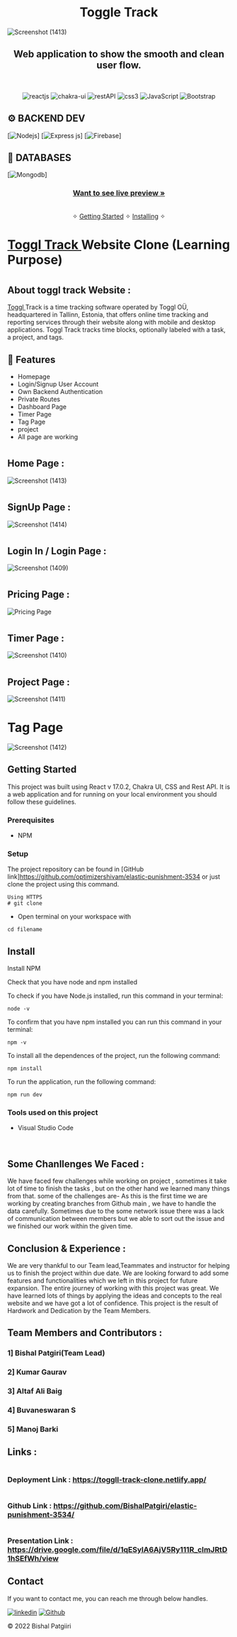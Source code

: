 
<h1 align="center">Toggle Track</h1> 

![Screenshot (1413)](https://user-images.githubusercontent.com/103960628/193427517-21406fb5-b47e-430e-a1c9-000ff89e303e.png)


<h2 align="center">Web application to show the smooth and clean user flow.</h2>    

<br />
<p align="center">
    <img src="https://img.shields.io/badge/React_(18.2.0)-20232A?style=for-the-badge&logo=react&logoColor=61DAFB" alt="reactjs" />
    <img src="https://img.shields.io/badge/Chakra%20UI-3bc7bd?style=for-the-badge&logo=chakraui&logoColor=white" alt="chakra-ui"/>
    <img src="https://img.shields.io/badge/Rest_API-02303A?style=for-the-badge&logo=react-router&logoColor=white" alt="restAPI"/>
    <img src="https://img.shields.io/badge/CSS3-1572B6?style=for-the-badge&logo=css3&logoColor=white" alt="css3"/>   
    <img src="https://img.shields.io/badge/JavaScript-323330?style=for-the-badge&logo=javascript&logoColor=F7DF1E" alt="JavaScript" />
    <img src ="https://img.shields.io/badge/netlify-%23000000.svg?style=for-the-badge&logo=netlify&logoColor=#00C7B7" alt="Bootstrap"/>
    

</p>

## ⚙️ **BACKEND DEV**

[![](https://img.shields.io/badge/Node.js-43853D?style=for-the-badge&logo=node.js&logoColor=white "Nodejs")]
[![Express js](https://img.shields.io/badge/Express.js-404D59?style=for-the-badge "Express js")]
[![Firebase](https://img.shields.io/badge/firebase-%23039BE5.svg?style=for-the-badge&logo=firebase "Firebase")]

## 📅 **DATABASES**

[![Mongodb](https://img.shields.io/badge/MongoDB-4EA94B?style=for-the-badge&logo=mongodb&logoColor=white "Mongodb")]

<h3 align="center"><a href="https://toggll-track-clone.netlify.app/"><strong>Want to see live preview »</strong></a></h3>

<p align="center"> 
    <br />&#10023;
    <a href="#Getting-Started">Getting Started</a> &#10023; <a href="#Install">Installing</a> &#10023;   
  </p>
  

#  <h1><a href="https://toggll-track-clone.netlify.app/">Toggl Track </a> Website Clone (Learning Purpose)</h1>

# <h2>About toggl track Website : </h2>

<a href="https://toggll-track-clone.netlify.app/">Toggl </a>  Track is a time tracking software operated by Toggl OÜ, headquartered in Tallinn, Estonia, that offers online time tracking and reporting services through their website along with mobile and desktop applications. Toggl Track tracks time blocks, optionally labeled with a task, a project, and tags.

## 🚀 Features
- Homepage
- Login/Signup User Account
- Own Backend Authentication
- Private Routes
- Dashboard Page
- Timer Page
- Tag Page
- project
- All  page are working

# <h2>Home Page : </h2>
![Screenshot (1413)](https://user-images.githubusercontent.com/103960628/193427517-21406fb5-b47e-430e-a1c9-000ff89e303e.png)
# <h2>SignUp Page : </h2>
![Screenshot (1414)](https://user-images.githubusercontent.com/103960628/193427595-627574e6-bb92-4a24-8306-3b32abc1c90d.png)

# <h2>Login In / Login Page : </h2>
![Screenshot (1409)](https://user-images.githubusercontent.com/103960628/193427404-adaecd6c-6e9c-4040-a761-90cdde2fd3aa.png)

# <h2>Pricing Page : </h2>
![Pricing Page](https://i.postimg.cc/Jn5KPWQ4/pppp.png)

# <h2>Timer Page : </h2>
![Screenshot (1410)](https://user-images.githubusercontent.com/103960628/193427648-eb41159d-3a11-4398-8387-260e5f68f499.png)

# <h2>Project Page : </h2>
![Screenshot (1411)](https://user-images.githubusercontent.com/103960628/193427666-0d34a0c0-7698-48c3-9c79-fe4c2e419383.png)

# Tag Page
![Screenshot (1412)](https://user-images.githubusercontent.com/103960628/193427680-c3354977-de4b-465a-809e-181d10d8de88.png)

## Getting Started

This project was built using React v 17.0.2, Chakra UI, CSS and Rest API. It is a web application and for running on your local environment you should follow these guidelines.


### Prerequisites

- NPM 

### Setup


The project repository can be found in [GitHub link]https://github.com/optimizershivam/elastic-punishment-3534 or just clone the project using this command. 


```
Using HTTPS
# git clone  
```

+ Open terminal on your workspace with

```
cd filename
```


## Install

Install NPM

Check that you have node and npm installed

To check if you have Node.js installed, run this command in your terminal:


```
node -v
```

To confirm that you have npm installed you can run this command in your terminal:


```
npm -v
```


To install all the dependences of the project, run the following command:


```
npm install
```


To run the application, run the following command:

```
npm run dev
```


### Tools used on this project

- Visual Studio Code


<br/>



## Some Chanllenges We Faced :

We have faced few challenges while working on project , sometimes it take lot of time to finish the tasks , but on the other hand we learned many things from that. some of the challenges are-
As this is the first time we are working by creating branches from Github main , we have to handle the data carefully.
Sometimes due to the some network issue there was a lack of communication between members but we able to sort out the issue and we finished our work within the given time.

## Conclusion & Experience :
We are very thankful to our Team lead,Teammates and instructor for helping us to finish the project within due date. We are looking forward to add some features and functionalities which we left in this project for future expansion.
The entire journey of working with this project was great. We have learned lots of things by applying the ideas and concepts to the real website and we have got a lot of confidence.
This project is the result of Hardwork and Dedication by the Team Members.

## Team Members and Contributors :

### 1] Bishal Patgiri(Team Lead)
### 2] Kumar Gaurav
### 3] Altaf Ali Baig
### 4] Buvaneswaran S
### 5] Manoj Barki



## Links :
# <h3>Deployment Link   :  https://toggll-track-clone.netlify.app/</h3>
# <h3>Github Link       :  https://github.com/BishalPatgiri/elastic-punishment-3534/</h3>
# <h3>Presentation Link :  https://drive.google.com/file/d/1qESylA6AjV5Ry111R_cImJRtD1hSEfWh/view</h3>


## Contact

If you want to contact me, you can reach me through below handles.

[![linkedin](	https://img.shields.io/badge/LinkedIn-0077B5?style=for-the-badge&logo=linkedin&logoColor=white)](https://www.linkedin.com/in/itsurshivam/)
[![Github](https://img.shields.io/badge/GitHub-100000?style=for-the-badge&logo=github&logoColor=white)](https://github.com/optimizershivam/)

© 2022 Bishal Patgiiri







